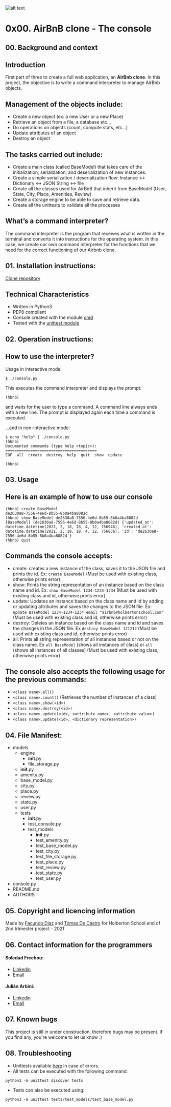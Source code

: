 ![alt text](https://raw.github.com/facu2279/AirBnB_clone/main/airbnbimage.png)
# 0x00. AirBnB clone - The console

## 00. Background and context
Introduction
-----------------------
First part of three to create a full web application, an **AirBnb clone**.
In this project, the objective is to write a command interpreter to manage AirBnb objects.

Management of the objects include:
-----------------------
* Create a new object (ex: a new User or a new Place)
* Retrieve an object from a file, a database etc…
* Do operations on objects (count, compute stats, etc…)
* Update attributes of an object
* Destroy an object


The tasks carried out include:
-----------------------
- Create a main class (called BaseModel) that takes care of the initialization, serialization, and deserialization of new instances.
- Create a simple serialization / deserialization flow: Instance <-> Dictionary <-> JSON String <-> file
- Create all the classes used for AirBnB that inherit from BaseModel (User, State, City, Place, Amenities, Review)
- Create a storage engine to be able to save and retrieve data.
- Create all the unittests to validate all the processes

What’s a command interpreter?
-----------------------
The command interpreter is the program that receives what is written in the terminal and converts it into instructions for the operating system. In this case, we create our own command interpreter for the functions that we need for the correct functioning of our Airbnb clone.

## 01. Installation instructions:
[Clone repository](https://github.com/facu2279/AirBnB_clone)

## Technical Characteristics
* Written in Python3
* PEP8 compliant
* Console created with the module [cmd](https://docs.python.org/3.4/library/cmd.html)
* Tested with the [unittest module](https://intranet.hbtn.io/rltoken/QX7d4D__xhOJIGIWZBp39g)

## 02. Operation instructions:
How to use the interpreter?
-----------------------

Usage in interactive mode: 
```
$ ./console.py
```
This executes the command interpreter and displays the prompt:
```
(hbnb)
```
and waits for the user to type a command. A command line always ends with a new line. The prompt is displayed again each time a command is executed.

...and in non-interactive mode:
```
$ echo "help" | ./console.py
(hbnb)
Documented commands (type help <topic>):
========================================
EOF  all  create  destroy  help  quit  show  update

(hbnb)
```

## 03. Usage
Here is an example of how to use our console
-----------------------
```
(hbnb) create BaseModel
de2630a8-7556-4e6d-8b55-8b0a4ba8082d
(hbnb) show BaseModel de2630a8-7556-4e6d-8b55-8b0a4ba8082d
[BaseModel] (de2630a8-7556-4e6d-8b55-8b0a4ba8082d) {'updated_at': datetime.datetime(2021, 2, 18, 18, 4, 12, 756946), 'created_at': datetime.datetime(2021, 2, 18, 18, 4, 12, 756836), 'id': 'de2630a8-7556-4e6d-8b55-8b0a4ba8082d'}
(hbnb) quit
```
Commands the console accepts:
-----------------------
* create: creates a new instance of the class, saves it to the JSON file and prints the id.
Ex: `create BaseModel` (Must be used with existing class, otherwise prints error)
* show: Prints the string representation of an instance based on the class name and id. 
Ex: `show BaseModel 1234-1234-1234` (Must be used with existing class and id, otherwise prints error)
* update: Updates an instance based on the class name and id by adding or updating attributes and saves the changes to the JSON file.
Ex: `update BaseModel 1234-1234-1234 email "airbnb@holbertonschool.com"` (Must be used with existing class and id, otherwise prints error)
* destroy: Deletes an instance based on the class name and id and saves the changes in the JSON file.
Ex `destroy BaseModel 121212` (Must be used with existing class and id, otherwise prints error)
* all: Prints all string representation of all instances based or not on the class name.
Ex `all BaseModel` (shows all instances of class) or `all` (shows all instances of all classes) (Must be used with existing class, otherwise prints error)

The console also accepts the following usage for the previous commands:
-----------------------
* `<class name>.all()`
* `<class name>.count()` (Retrieves the number of instances of a class)
* `<class name>.show(<id>)`
* `<class name>.destroy(<id>)`
* `<class name>.update(<id>, <attribute name>, <attribute value>)`
* `<class name>.update(<id>, <dictionary representation>)`

## 04. File Manifest:
- models
    - engine
        - __init__.py
        - file_storage.py
    - __init__.py
    - amenity.py
    - base_model.py
    - city.py
    - place.py
    - review.py
    - state.py
    - user.py
    - tests
        - __init__.py
        - test_console.py
        - test_models
            - __init__.py
            - test_amenity.py
            - test_base_model.py
            - test_city.py
            - test_file_storage.py
            - test_place.py
            - test_review.py
            - test_state.py
            - test_user.py
- console.py
- README.md
- AUTHORS

## 05. Copyright and licencing information
Made by [Facundo Diaz](https://github.com/facu2279)
and [Tomas De Castro](https://github.com/tomi1710)
for Holberton School end of 2nd trimester project - 2021

## 06. Contact information for the programmers
#### Soledad Frechou:
- [Linkedin](https://www.linkedin.com/in/facundo-d%C3%ADaz-720110149//)
- [Email](2142@holbertonschool.com)

#### Julián Arbini:
- [Linkedin](https://www.linkedin.com/)
- [Email](1890@holbertonschool.com)

## 07. Known bugs
This project is still in under construction, therefore bugs may be present. If you find any, you're welcome to let us know :)

## 08. Troubleshooting
* Unittests available [here](https://github.com/facu2279/AirBnB_clone/tree/main/tests) in case of errors.
* All tests can be executed with the following command:
```
python3 -m unittest discover tests
```
* Tests can also be executed using:
```
python3 -m unittest tests/test_models/test_base_model.py
```